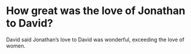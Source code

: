 # How great was the love of Jonathan to David?

David said Jonathan’s love to David was wonderful, exceeding the love of women.
